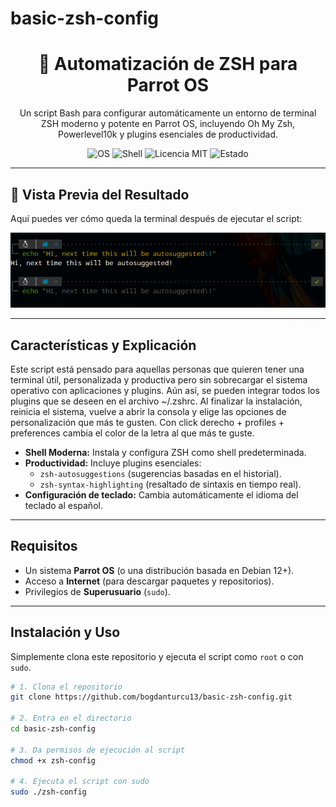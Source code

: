 # basic-zsh-config
<div align="center">

# 🚀 Automatización de ZSH para Parrot OS

<p>
  Un script Bash para configurar automáticamente un entorno de terminal ZSH moderno y potente en Parrot OS, incluyendo Oh My Zsh, Powerlevel10k y plugins esenciales de productividad. 
</p>

<p>
  <img src="https://img.shields.io/badge/OS-Parrot%20OS-blue.svg" alt="OS">
  <img src="https://img.shields.io/badge/Shell-ZSH-lightgreen.svg" alt="Shell">
  <img src="https://img.shields.io/badge/License-MIT-green.svg" alt="Licencia MIT">
  <img src="https://img.shields.io/badge/Status-Estable-success.svg" alt="Estado">
</p>

</div>

---

## 📸 Vista Previa del Resultado

Aquí puedes ver cómo queda la terminal después de ejecutar el script:

![Zsh Function](https://raw.githubusercontent.com/bogdanturcu13/basic-zsh-config/main/assets/zsh-function.png)

---

## Características y Explicación

Este script está pensado para aquellas personas que quieren tener una terminal útil, personalizada y productiva pero sin sobrecargar el sistema operativo con aplicaciones y plugins. Aún así, se pueden integrar todos los plugins que se deseen en el archivo ~/.zshrc. Al finalizar la instalación, reinicia el sistema, vuelve a abrir la consola y elige las opciones de personalización que más te gusten. Con click derecho + profiles + preferences cambia el color de la letra al que más te guste.

* **Shell Moderna:** Instala y configura ZSH como shell predeterminada.
* **Productividad:** Incluye plugins esenciales:
    * `zsh-autosuggestions` (sugerencias basadas en el historial).
    * `zsh-syntax-highlighting` (resaltado de sintaxis en tiempo real).
* **Configuración de teclado:** Cambia automáticamente el idioma del teclado al español.

---

## Requisitos

* Un sistema **Parrot OS** (o una distribución basada en Debian 12+).
* Acceso a **Internet** (para descargar paquetes y repositorios).
* Privilegios de **Superusuario** (`sudo`).

---

## Instalación y Uso

Simplemente clona este repositorio y ejecuta el script como `root` o con `sudo`.

```bash
# 1. Clona el repositorio
git clone https://github.com/bogdanturcu13/basic-zsh-config.git

# 2. Entra en el directorio
cd basic-zsh-config

# 3. Da permisos de ejecución al script
chmod +x zsh-config

# 4. Ejecuta el script con sudo
sudo ./zsh-config
